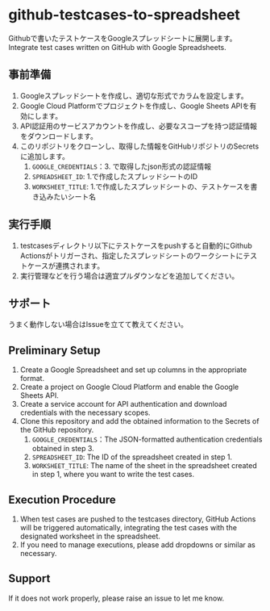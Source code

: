 # github-testcases-to-spreadsheet
Githubで書いたテストケースをGoogleスプレッドシートに展開します。 Integrate test cases written on GitHub with Google Spreadsheets.
## 事前準備
1. Googleスプレッドシートを作成し、適切な形式でカラムを設定します。 
2. Google Cloud Platformでプロジェクトを作成し、Google Sheets APIを有効にします。
3. API認証用のサービスアカウントを作成し、必要なスコープを持つ認証情報をダウンロードします。
4. このリポジトリをクローンし、取得した情報をGitHubリポジトリのSecretsに追加します。
   1. `GOOGLE_CREDENTIALS`：3. で取得したjson形式の認証情報
   2. `SPREADSHEET_ID`: 1.で作成したスプレッドシートのID
   3. `WORKSHEET_TITLE`: 1.で作成したスプレッドシートの、テストケースを書き込みたいシート名
## 実行手順
1. testcasesディレクトリ以下にテストケースをpushすると自動的にGithub Actionsがトリガーされ、指定したスプレッドシートのワークシートにテストケースが連携されます。
2. 実行管理などを行う場合は適宜プルダウンなどを追加してください。
## サポート
うまく動作しない場合はIssueを立てて教えてください。
## Preliminary Setup
1. Create a Google Spreadsheet and set up columns in the appropriate format.
2. Create a project on Google Cloud Platform and enable the Google Sheets API.
3. Create a service account for API authentication and download credentials with the necessary scopes.
4. Clone this repository and add the obtained information to the Secrets of the GitHub repository.
    1. `GOOGLE_CREDENTIALS`：The JSON-formatted authentication credentials obtained in step 3.
    2. `SPREADSHEET_ID`: The ID of the spreadsheet created in step 1.
    3. `WORKSHEET_TITLE`: The name of the sheet in the spreadsheet created in step 1, where you want to write the test cases.
## Execution Procedure
1. When test cases are pushed to the testcases directory, GitHub Actions will be triggered automatically, integrating the test cases with the designated worksheet in the spreadsheet.
2. If you need to manage executions, please add dropdowns or similar as necessary.
## Support
If it does not work properly, please raise an issue to let me know.
